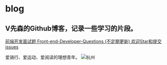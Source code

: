 # blog
## V先森的Github博客，记录一些学习的片段。

[前端开发面试题 Front-end-Developer-Questions (不定期更新) 欢迎Star和提交issues](https://liweirose.github.io/blog/)

爱骑行、爱运动、爱阅读的理想青年。
![杭州](./hangzhou.jpg,"杭州")
